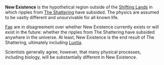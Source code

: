 **New Existence** is the hypothetical region outside of the [Shifting Lands](<./Shifting Lands.md>) in which ripples from [The Shattering](<../Events/The Shattering.md>) have subsided. The physics are assumed to be vastly different and unsurvivable for all known life.

[Fae](<../Æther/Fae.md>) are in disagreement over whether New Existence currently exists or will exist in the future: whether the ripples from The Shattering have subsided anywhere in the universe. At least, New Existence is the end result of The Shattering, ultimately including [Luxtia](<./Luxtia.md>).

Scientists generally agree, however, that many physical processes, including biology, will be substantially different in New Existence.